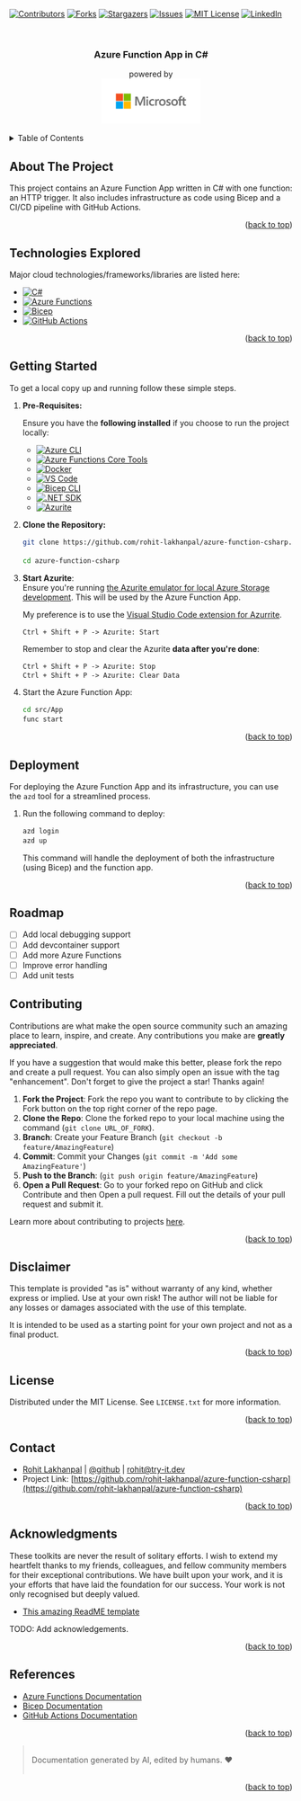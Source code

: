 <a id="readme-top"></a>

[![Contributors][contributors-shield]][contributors-url]
[![Forks][forks-shield]][forks-url]
[![Stargazers][stars-shield]][stars-url]
[![Issues][issues-shield]][issues-url]
[![MIT License][license-shield]][license-url]
[![LinkedIn][linkedin-shield]][linkedin-url]

[contributors-shield]: https://img.shields.io/github/contributors/rohit-lakhanpal/azure-function-csharp.svg?style=for-the-badge
[contributors-url]: https://github.com/rohit-lakhanpal/azure-function-csharp/graphs/contributors
[forks-shield]: https://img.shields.io/github/forks/rohit-lakhanpal/azure-function-csharp.svg?style=for-the-badge
[forks-url]: https://github.com/rohit-lakhanpal/azure-function-csharp/network/members
[stars-shield]: https://img.shields.io/github/stars/rohit-lakhanpal/azure-function-csharp.svg?style=for-the-badge
[stars-url]: https://github.com/rohit-lakhanpal/azure-function-csharp/stargazers
[issues-shield]: https://img.shields.io/github/issues/rohit-lakhanpal/azure-function-csharp.svg?style=for-the-badge
[issues-url]: https://github.com/rohit-lakhanpal/azure-function-csharp/issues
[license-shield]: https://img.shields.io/github/license/rohit-lakhanpal/azure-function-csharp.svg?style=for-the-badge
[license-url]: https://github.com/rohit-lakhanpal/azure-function-csharp/blob/master/LICENSE.txt
[linkedin-shield]: https://img.shields.io/badge/-LinkedIn-black.svg?style=for-the-badge&logo=linkedin&colorB=555
[linkedin-url]: https://www.linkedin.com/in/rohitlakhanpal

<!-- PROJECT LOGO -->
<br />
<div align="center">
  <h3 align="center">
    Azure Function App in C#
  </h3>

  <p align="center">
    powered by
    <br />
    <a href="https://github.com/rohit-lakhanpal/azure-function-csharp">
        <img src="docs/img/logo.png" alt="Logo" height="80">
    </a>
  </p>
</div>

<!-- TABLE OF CONTENTS -->
<details>
  <summary>Table of Contents</summary>
  <ol>
    <li>
      <a href="#about-the-project">About The Project</a>
    </li>
    <li>
      <a href="#technologies-explored">Technologies Explored</a>
    </li>
    <li>
      <a href="#getting-started">Getting Started</a>
    </li>  
    <li>
      <a href="#deployment">Deployment</a>
    </li>
    <li>
      <a href="#roadmap">Roadmap</a>
    </li>
    <li><a href="#contributing">Contributing</a></li>
    <li><a href="#disclaimer">Disclaimer</a></li>
    <li><a href="#license">License</a></li>
    <li><a href="#contact">Contact</a></li>
    <li><a href="#acknowledgments">Acknowledgments</a></li>
    <li><a href="#references">References</a></li>
  </ol>
</details>


<!-- ABOUT THE PROJECT -->
## About The Project

This project contains an Azure Function App written in C# with one function: an HTTP trigger. It also includes infrastructure as code using Bicep and a CI/CD pipeline with GitHub Actions.

<p align="right">(<a href="#readme-top">back to top</a>)</p>

## Technologies Explored

Major cloud technologies/frameworks/libraries are listed here:
* [![C#][csharp.com]][csharp-url]
* [![Azure Functions][azurefunctions.com]][azurefunctions-url]
* [![Bicep][bicep.com]][bicep-url]
* [![GitHub Actions][githubactions.com]][githubactions-url]

[csharp.com]: https://img.shields.io/badge/C%23-239120?style=for-the-badge&logo=c-sharp&logoColor=white
[csharp-url]: https://docs.microsoft.com/en-us/dotnet/csharp/
[azurefunctions.com]: https://img.shields.io/badge/Azure%20Functions-0062AD?style=for-the-badge&logo=azure-functions&logoColor=white
[azurefunctions-url]: https://docs.microsoft.com/en-us/azure/azure-functions/
[bicep.com]: https://img.shields.io/badge/Bicep-0078D4?style=for-the-badge&logo=microsoft-azure&logoColor=white
[bicep-url]: https://docs.microsoft.com/en-us/azure/azure-resource-manager/bicep/
[githubactions.com]: https://img.shields.io/badge/GitHub%20Actions-2088FF?style=for-the-badge&logo=github-actions&logoColor=white
[githubactions-url]: https://docs.github.com/en/actions


<p align="right">(<a href="#readme-top">back to top</a>)</p>

## Getting Started

To get a local copy up and running follow these simple steps.

1. **Pre-Requisites:**

    Ensure you have the **following installed** if you choose to run the project locally:

    * [![Azure CLI][azurecli.com]][azurecli-url]
    * [![Azure Functions Core Tools][azurefunctionscoretools.com]][azurefunctionscoretools-url]
    * [![Docker][docker.com]][docker-url]
    * [![VS Code][vscode.com]][vscode-url]
    * [![Bicep CLI][bicepcli.com]][bicepcli-url]
    * [![.NET SDK][dotnetsdk.com]][dotnetsdk-url]
    * [![Azurite][azurite.com]][azurite-url]

    [azurecli.com]: https://img.shields.io/badge/Azure%20CLI-0089D6?style=for-the-badge&logo=microsoft-azure&logoColor=white
    [azurecli-url]: https://docs.microsoft.com/en-us/cli/azure/install-azure-cli
    [azurefunctionscoretools.com]: https://img.shields.io/badge/Azure%20Functions%20Core%20Tools-0062AD?style=for-the-badge&logo=azure-functions&logoColor=white
    [azurefunctionscoretools-url]: https://docs.microsoft.com/en-us/azure/azure-functions/functions-run-local
    [docker.com]: https://img.shields.io/badge/Docker-2496ED?style=for-the-badge&logo=docker&logoColor=white
    [docker-url]: https://www.docker.com/
    [vscode.com]: https://img.shields.io/badge/VS%20Code-007ACC?style=for-the-badge&logo=visual-studio-code&logoColor=white
    [vscode-url]: https://code.visualstudio.com/
    [bicepcli.com]: https://img.shields.io/badge/Bicep%20CLI-0078D4?style=for-the-badge&logo=microsoft-azure&logoColor=white
    [bicepcli-url]: https://docs.microsoft.com/en-us/azure/azure-resource-manager/bicep/install
    [dotnetsdk.com]: https://img.shields.io/badge/.NET%20SDK-512BD4?style=for-the-badge&logo=dotnet&logoColor=white
    [dotnetsdk-url]: https://dotnet.microsoft.com/download/dotnet
    [azurite.com]: https://img.shields.io/badge/Azurite-0078D4?style=for-the-badge&logo=microsoft-azure&logoColor=white
    [azurite-url]: https://learn.microsoft.com/en-us/azure/storage/common/storage-use-azurite?toc=%2Fazure%2Fstorage%2Fblobs%2Ftoc.json&bc=%2Fazure%2Fstorage%2Fblobs%2Fbreadcrumb%2Ftoc.json&tabs=visual-studio%2Cblob-storage

1. **Clone the Repository:**
    ```bash
    git clone https://github.com/rohit-lakhanpal/azure-function-csharp.git
    
    cd azure-function-csharp
    ```

1. **Start Azurite**:    
    Ensure you're running [the Azurite emulator for local Azure Storage development](https://learn.microsoft.com/en-us/azure/storage/common/storage-use-azurite?toc=%2Fazure%2Fstorage%2Fblobs%2Ftoc.json&bc=%2Fazure%2Fstorage%2Fblobs%2Fbreadcrumb%2Ftoc.json&tabs=visual-studio%2Cblob-storage). This will be used by the Azure Function App. 
    
    My preference is to use the [Visual Studio Code extension for Azurrite](https://marketplace.visualstudio.com/items?itemName=Azurite.azurite). 

    ```
    Ctrl + Shift + P -> Azurite: Start
    ```

    Remember to stop and clear the Azurite **data after you're done**:

    ```
    Ctrl + Shift + P -> Azurite: Stop
    Ctrl + Shift + P -> Azurite: Clear Data
    ```

1. Start the Azure Function App:
    ```sh
    cd src/App
    func start
    ```

<p align="right">(<a href="#readme-top">back to top</a>)</p>

## Deployment

For deploying the Azure Function App and its infrastructure, you can use the `azd` tool for a streamlined process.

1. Run the following command to deploy:
    ```sh
    azd login
    azd up
    ```

   This command will handle the deployment of both the infrastructure (using Bicep) and the function app.

<p align="right">(<a href="#readme-top">back to top</a>)</p>

## Roadmap

- [ ] Add local debugging support
- [ ] Add devcontainer support
- [ ] Add more Azure Functions
- [ ] Improve error handling
- [ ] Add unit tests

<!-- CONTRIBUTING -->
## Contributing

Contributions are what make the open source community such an amazing place to learn, inspire, and create. Any contributions you make are **greatly appreciated**.

If you have a suggestion that would make this better, please fork the repo and create a pull request. You can also simply open an issue with the tag "enhancement".
Don't forget to give the project a star! Thanks again!

1. **Fork the Project**: Fork the repo you want to contribute to by clicking the Fork button on the top right corner of the repo page.
1. **Clone the Repo**: Clone the forked repo to your local machine using the command (`git clone URL_OF_FORK`).
2. **Branch**: Create your Feature Branch (`git checkout -b feature/AmazingFeature`)
3. **Commit**: Commit your Changes (`git commit -m 'Add some AmazingFeature'`)
4. **Push to the Branch**: (`git push origin feature/AmazingFeature`)
5. **Open a Pull Request**: Go to your forked repo on GitHub and click Contribute and then Open a pull request. Fill out the details of your pull request and submit it.

Learn more about contributing to projects [here](https://docs.github.com/en/get-started/quickstart/contributing-to-projects).

<p align="right">(<a href="#readme-top">back to top</a>)</p>

<!-- DISCPLAIMER -->
## Disclaimer

This template is provided "as is" without warranty of any kind, whether express or implied. Use at your own risk! The author will not be liable for any losses or damages associated with the use of this template. 

It is intended to be used as a starting point for your own project and not as a final product.

<p align="right">(<a href="#readme-top">back to top</a>)</p>

<!-- LICENSE -->
## License

Distributed under the MIT License. See `LICENSE.txt` for more information.

<p align="right">(<a href="#readme-top">back to top</a>)</p>


<!-- CONTACT -->
## Contact

- [Rohit Lakhanpal](https://blog.try-it.dev/author/rohit/) | [@github](https://github.com/rohit-lakhanpal) | rohit@try-it.dev
- Project Link: [https://github.com/rohit-lakhanpal/azure-function-csharp](https://github.com/rohit-lakhanpal/azure-function-csharp)

<p align="right">(<a href="#readme-top">back to top</a>)</p>

<!-- ACKNOWLEDGMENTS -->
## Acknowledgments

These toolkits are never the result of solitary efforts. I wish to extend my heartfelt thanks to my friends, colleagues, and fellow community members for their exceptional contributions. We have built upon your work, and it is your efforts that have laid the foundation for our success. Your work is not only recognised but deeply valued.

* [This amazing ReadME template](https://github.com/othneildrew/Best-README-Template)

TODO: Add acknowledgements.

<p align="right">(<a href="#readme-top">back to top</a>)</p>

<!-- REFERENCES -->
## References
* [Azure Functions Documentation](https://docs.microsoft.com/en-us/azure/azure-functions/)
* [Bicep Documentation](https://docs.microsoft.com/en-us/azure/azure-resource-manager/bicep/)
* [GitHub Actions Documentation](https://docs.github.com/en/actions)

<p align="right">(<a href="#readme-top">back to top</a>)</p>

> <br/> Documentation generated by AI, edited by humans. ❤️ <br/> <br/>


<p align="right">(<a href="#readme-top">back to top</a>)</p>